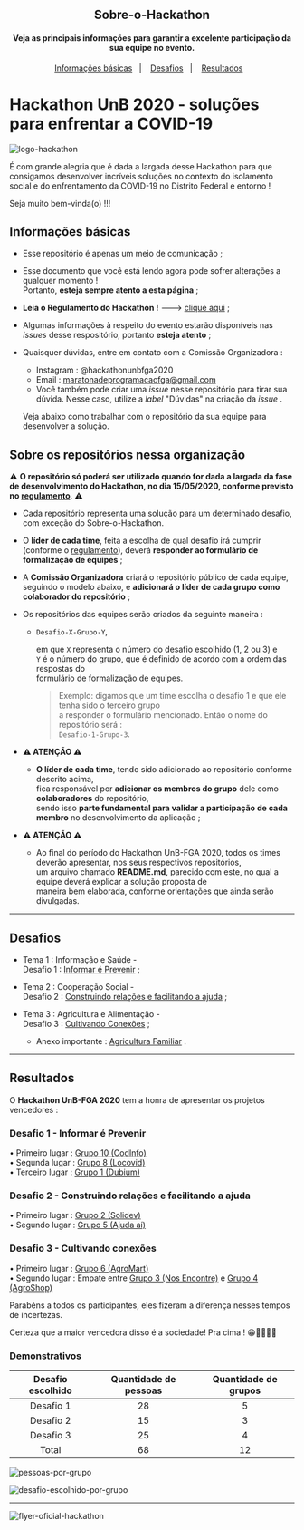 <h2 align="center">Sobre-o-Hackathon</h2>
<h4 align="center">Veja as principais informações para garantir a excelente participação da sua equipe no evento.</h4>

<p align="center">
  <a href="#informações-básicas">Informações básicas</a>&nbsp;&nbsp;&nbsp;|&nbsp;&nbsp;&nbsp;
  <a href="#desafios">Desafios</a>&nbsp;&nbsp;&nbsp;|&nbsp;&nbsp;&nbsp;
  <a href="#resultados">Resultados</a>&nbsp;&nbsp;&nbsp;
</p>

# Hackathon UnB 2020 - soluções para enfrentar a COVID-19

![logo-hackathon](./imgs/logo-hackathon.jpeg)

É com grande alegria que é dada a largada desse Hackathon para que consigamos desenvolver incríveis soluções no contexto do isolamento social e do enfrentamento da COVID-19 no Distrito Federal e entorno !

Seja muito bem-vinda(o) !!!

## Informações básicas

- Esse repositório é apenas um meio de comunicação ;
- Esse documento que você está lendo agora pode sofrer alterações a qualquer momento !
</br>Portanto, **esteja sempre atento a esta página** ;
- **Leia o Regulamento do Hackathon !** ---> [clique aqui](./docs/Regulamento_Hackathon_UnB_FGA.pdf) ;
- Algumas informações à respeito do evento estarão disponíveis nas *issues* desse respositório, portanto **esteja atento** ;
- Quaisquer dúvidas, entre em contato com a Comissão Organizadora :
  - Instagram : @hackathonunbfga2020
  - Email : maratonadeprogramacaofga@gmail.com
  - Você também pode criar uma *issue* nesse repositório para tirar sua dúvida. Nesse caso, utilize a *label* "Dúvidas" na criação da *issue* .

  Veja abaixo como trabalhar com o repositório da sua equipe para desenvolver a solução.

## Sobre os repositórios nessa organização

⚠️ **O repositório só poderá ser utilizado quando for dada a largada da fase de desenvolvimento do Hackathon, no dia 15/05/2020, conforme previsto no [regulamento](./docs/Regulamento_Hackathon_UnB_FGA.pdf)**. ⚠️

- Cada repositório representa uma solução para um determinado desafio, com exceção do Sobre-o-Hackathon.

- O **líder de cada time**, feita a escolha de qual desafio irá cumprir (conforme o [regulamento](./docs/Regulamento_Hackathon_UnB_FGA.pdf)), deverá **responder ao formulário de formalização de equipes** ;

- A **Comissão Organizadora** criará o repositório público de cada equipe, seguindo o modelo abaixo, e **adicionará o líder de cada grupo como colaborador do repositório** ;

- Os repositórios das equipes serão criados da seguinte maneira :

  - ``Desafio-X-Grupo-Y``, 

      em que ``X`` representa o número do desafio escolhido (1, 2 ou 3) e </br>
      ``Y`` é o número do grupo, que é definido de acordo com a ordem das respostas do </br>formulário de formalização de equipes.

      > Exemplo: digamos que um time escolha o desafio 1 e que ele tenha sido o terceiro grupo 
      </br>a responder o formulário mencionado. Então o nome do repositório será :</br> ``Desafio-1-Grupo-3``.
      
- **⚠️ ATENÇÃO ⚠️**
  - **O líder de cada time**, tendo sido adicionado ao repositório conforme descrito acima, 
  </br>fica responsável por **adicionar os membros do grupo** dele como **colaboradores** do repositório, 
  </br>sendo isso **parte fundamental para validar a participação de cada membro** no desenvolvimento da aplicação ;

- **⚠️ ATENÇÃO ⚠️**
  - Ao final do período do Hackathon UnB-FGA 2020, todos os times deverão apresentar, nos seus respectivos repositórios,
  </br> um arquivo chamado **README.md**, parecido com este, no qual a equipe deverá explicar a solução proposta de
  </br> maneira bem elaborada, conforme orientações que ainda serão divulgadas.

***

## Desafios

- Tema 1 : Informação e Saúde - 
</br>Desafio 1 : [Informar é Prevenir](./docs/Desafios/Desafio_1/Hackaton_FGA_2020_Desafio_1.pdf) ;

- Tema 2 : Cooperação Social - 
</br>Desafio 2 : [Construindo relações e facilitando a ajuda](./docs/Desafios/Desafio_2/Hackaton_FGA_2020_Desafio_2.pdf) ;

- Tema 3 : Agricultura e Alimentação - 
</br>Desafio 3 : [Cultivando Conexões](./docs/Desafios/Desafio_3/Hackathon_FGA_2020_Desafio_3.pdf) ;
  - Anexo importante : [Agricultura Familiar](./docs/Desafios/Desafio_3/Anexo_Agricultura_Familiar.pdf) .

***

## Resultados

O **Hackathon UnB-FGA 2020** tem a honra de apresentar os projetos vencedores :

### Desafio 1 - Informar é Prevenir
• Primeiro lugar : [Grupo 10 (CodInfo)](https://github.com/Hackathon-FGA-2020/Desafio-1-Grupo-10)</br>
• Segunda lugar : [Grupo 8 (Locovid)](https://github.com/Hackathon-FGA-2020/Desafio-1-Grupo-8)</br>
• Terceiro lugar : [Grupo 1 (Dubium)](https://github.com/Hackathon-FGA-2020/Desafio-1-Grupo-1)</br>
 
### Desafio 2 - Construindo relações e facilitando a ajuda
• Primeiro lugar : [Grupo 2 (Solidev)](https://github.com/Hackathon-FGA-2020/Desafio-2-Grupo-2)</br>
• Segundo lugar : [Grupo 5 (Ajuda aí)](https://github.com/Hackathon-FGA-2020/Desafio-2-Grupo-5)</br>
 
### Desafio 3 - Cultivando conexões
• Primeiro lugar : [Grupo 6 (AgroMart)](https://github.com/Hackathon-FGA-2020/Desafio-3-Grupo-6)</br>
• Segundo lugar : Empate entre [Grupo 3 (Nos Encontre)](https://github.com/Hackathon-FGA-2020/Desafio-3-Grupo-3) e [Grupo 4 (AgroShop)](https://github.com/Hackathon-FGA-2020/Desafio-3-Grupo-4)</br>

Parabéns a todos os participantes, eles fizeram a diferença nesses tempos de incertezas. 

Certeza que a maior vencedora disso é a sociedade! Pra cima ! 😁👏🏻🇧🇷

### Demonstrativos

| Desafio escolhido | Quantidade de pessoas | Quantidade de grupos |
|:-----------:|:--------:|:--------:|
| Desafio 1 | 28 | 5 |
| Desafio 2 | 15 | 3 |
| Desafio 3 | 25 | 4 |
| Total | 68 | 12 |


![pessoas-por-grupo](./imgs/pessoas-por-grupo.jpeg)


![desafio-escolhido-por-grupo](./imgs/desafio-escolhido-por-grupo.jpeg)

***

![flyer-oficial-hackathon](./imgs/flyer-oficial-hackathon.jpeg)
